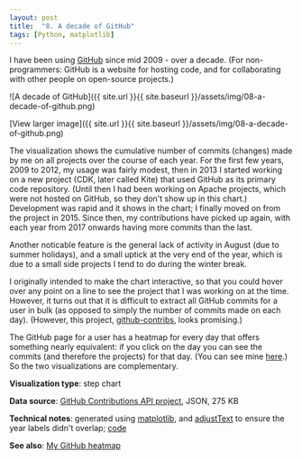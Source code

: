 ```yaml
---
layout: post
title:  "8. A decade of GitHub"
tags: [Python, matplotlib]
---
```


I have been using [GitHub](https://github.com/) since mid 2009 - over a decade. (For non-programmers: GitHub is a website for hosting code, and for collaborating with other people on open-source projects.)

![A decade of GitHub]({{ site.url }}{{ site.baseurl }}/assets/img/08-a-decade-of-github.png)

[View larger image]({{ site.url }}{{ site.baseurl }}/assets/img/08-a-decade-of-github.png)

The visualization shows the cumulative number of commits (changes) made by me on all projects over the course of each year. For the first few years, 2009 to 2012, my usage was fairly modest, then in 2013 I started working on a new project (CDK, later called Kite) that used GitHub as its primary code repository. (Until then I had been working on Apache projects, which were not hosted on GitHub, so they don't show up in this chart.) Development was rapid and it shows in the chart; I finally moved on from the project in 2015. Since then, my contributions have picked up again, with each year from 2017 onwards having more commits than the last. 

Another noticable feature is the general lack of activity in August (due to summer holidays), and a small uptick at the very end of the year, which is due to a small side projects I tend to do during the winter break.

I originally intended to make the chart interactive, so that you could hover over any point on a line to see the project that I was working on at the time. However, it turns out that it is difficult to extract all GitHub commits for a user in bulk (as opposed to simply the number of commits made on each day). (However, this project, [github-contribs](https://github.com/ghuser-io/github-contribs), looks promising.)

The GitHub page for a user has a heatmap for every day that offers something nearly equivalent: if you click on the day you can see the commits (and therefore the projects) for that day. (You can see mine [here](https://github.com/tomwhite).) So the two visualizations are complementary.

**Visualization type**: step chart

**Data source**: [GitHub Contributions API project](https://github.com/sallar/github-contributions-api), JSON, 275 KB

**Technical notes**: generated using [matplotlib](https://matplotlib.org/), and [adjustText](https://adjusttext.readthedocs.io/en/latest/) to ensure the year labels didn't overlap; [code](https://github.com/tomwhite/datavision-code/tree/master/08-a-decade-of-github)

**See also**: [My GitHub heatmap](https://github.com/tomwhite)
